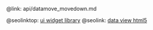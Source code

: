 @link: api/datamove_movedown.md

@seolinktop: [ui widget library](https://webix.com)
@seolink: [data view html5](https://webix.com/widget/dataview/)
